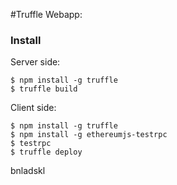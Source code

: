 #Truffle Webapp:


### Install

Server side:
```
$ npm install -g truffle
$ truffle build
```

Client side:
```
$ npm install -g truffle
$ npm install -g ethereumjs-testrpc
$ testrpc
$ truffle deploy
```


bnladskl
